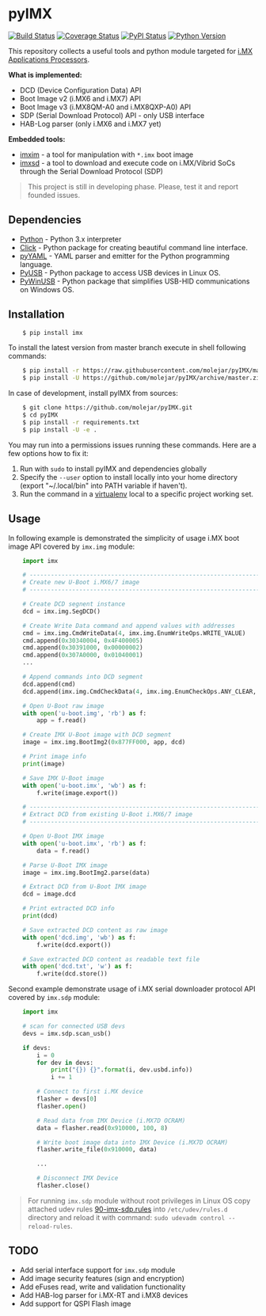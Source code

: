 pyIMX
=====

[![Build Status](https://travis-ci.org/molejar/pyIMX.svg?branch=master)](https://travis-ci.org/molejar/pyIMX)
[![Coverage Status](https://coveralls.io/repos/github/molejar/pyIMX/badge.svg?branch=master)](https://coveralls.io/github/molejar/pyIMX?branch=master)
[![PyPI Status](https://img.shields.io/pypi/v/imx.svg)](https://pypi.python.org/pypi/imx)
[![Python Version](https://img.shields.io/pypi/pyversions/imx.svg)](https://www.python.org)

This repository collects a useful tools and python module targeted for [i.MX Applications Processors](https://www.nxp.com/products/processors-and-microcontrollers/arm-based-processors-and-mcus/i.mx-applications-processors).

**What is implemented:**

* DCD (Device Configuration Data) API
* Boot Image v2 (i.MX6 and i.MX7) API
* Boot Image v3 (i.MX8QM-A0 and i.MX8QXP-A0) API
* SDP (Serial Download Protocol) API - only USB interface
* HAB-Log parser (only i.MX6 and i.MX7 yet)

**Embedded tools:**

* [imxim](https://github.com/molejar/pyIMX/blob/master/doc/imxim.md) - a tool for manipulation with `*.imx` boot image
* [imxsd](https://github.com/molejar/pyIMX/blob/master/doc/imxsd.md) - a tool to download and execute code on i.MX/Vibrid SoCs through the Serial Download Protocol (SDP)

> This project is still in developing phase. Please, test it and report founded issues.

Dependencies
------------

- [Python](https://www.python.org) - Python 3.x interpreter
- [Click](http://click.pocoo.org/6) - Python package for creating beautiful command line interface.
- [pyYAML](http://pyyaml.org/wiki/PyYAML) - YAML parser and emitter for the Python programming language.
- [PyUSB](https://walac.github.io/pyusb/) - Python package to access USB devices in Linux OS.
- [PyWinUSB](https://github.com/rene-aguirre/pywinusb) - Python package that simplifies USB-HID communications on 
Windows OS.

Installation
------------

``` bash
    $ pip install imx
```

To install the latest version from master branch execute in shell following commands:

``` bash
    $ pip install -r https://raw.githubusercontent.com/molejar/pyIMX/master/requirements.txt
    $ pip install -U https://github.com/molejar/pyIMX/archive/master.zip
```

In case of development, install pyIMX from sources:

``` bash
    $ git clone https://github.com/molejar/pyIMX.git
    $ cd pyIMX
    $ pip install -r requirements.txt
    $ pip install -U -e .
```

You may run into a permissions issues running these commands. Here are a few options how to fix it:

1. Run with `sudo` to install pyIMX and dependencies globally
2. Specify the `--user` option to install locally into your home directory (export "~/.local/bin" into PATH variable if haven't).
3. Run the command in a [virtualenv](https://virtualenv.pypa.io/en/latest/) local to a specific project working set.

Usage
-----

In following example is demonstrated the simplicity of usage i.MX boot image API covered by `imx.img` module:

``` Python
    import imx

    # --------------------------------------------------------------------------------
    # Create new U-Boot i.MX6/7 image
    # --------------------------------------------------------------------------------

    # Create DCD segnent instance
    dcd = imx.img.SegDCD()

    # Create Write Data command and append values with addresses
    cmd = imx.img.CmdWriteData(4, imx.img.EnumWriteOps.WRITE_VALUE)
    cmd.append(0x30340004, 0x4F400005)
    cmd.append(0x30391000, 0x00000002)
    cmd.append(0x307A0000, 0x01040001)
    ...

    # Append commands into DCD segment
    dcd.append(cmd)
    dcd.append(imx.img.CmdCheckData(4, imx.img.EnumCheckOps.ANY_CLEAR, 0x307900C4, 0x00000001))

    # Open U-Boot raw image
    with open('u-boot.img', 'rb') as f:
        app = f.read()

    # Create IMX U-Boot image with DCD segment
    image = imx.img.BootImg2(0x877FF000, app, dcd)

    # Print image info
    print(image)

    # Save IMX U-Boot image
    with open('u-boot.imx', 'wb') as f:
        f.write(image.export())

    # --------------------------------------------------------------------------------
    # Extract DCD from existing U-Boot i.MX6/7 image
    # --------------------------------------------------------------------------------

    # Open U-Boot IMX image
    with open('u-boot.imx', 'rb') as f:
        data = f.read()

    # Parse U-Boot IMX image
    image = imx.img.BootImg2.parse(data)

    # Extract DCD from U-Boot IMX image
    dcd = image.dcd

    # Print extracted DCD info
    print(dcd)

    # Save extracted DCD content as raw image
    with open('dcd.img', 'wb') as f:
        f.write(dcd.export())

    # Save extracted DCD content as readable text file
    with open('dcd.txt', 'w') as f:
        f.write(dcd.store())
```

Second example demonstrate usage of i.MX serial downloader protocol API covered by `imx.sdp` module:

``` Python
    import imx

    # scan for connected USB devs
    devs = imx.sdp.scan_usb()

    if devs:
        i = 0
        for dev in devs:
            print("{}) {}".format(i, dev.usbd.info))
            i += 1

        # Connect to first i.MX device
        flasher = devs[0]
        flasher.open()

        # Read data from IMX Device (i.MX7D OCRAM)
        data = flasher.read(0x910000, 100, 8)

        # Write boot image data into IMX Device (i.MX7D OCRAM)
        flasher.write_file(0x910000, data)

        ...

        # Disconnect IMX Device
        flasher.close()
```

> For running `imx.sdp` module without root privileges in Linux OS copy attached udev rules
[90-imx-sdp.rules](https://github.com/molejar/pyIMX/blob/master/udev/90-imx-sdp.rules)
into `/etc/udev/rules.d` directory and reload it with command: `sudo udevadm control --reload-rules`.

TODO
----

* Add serial interface support for `imx.sdp` module
* Add image security features (sign and encryption)
* Add eFuses read, write and validation functionality
* Add HAB-log parser for i.MX-RT and i.MX8 devices
* Add support for QSPI Flash image
